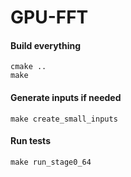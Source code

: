 # GPU-FFT


#### Build everything
```
cmake ..
make
```
#### Generate inputs if needed
```
make create_small_inputs
```
#### Run tests
```
make run_stage0_64
```